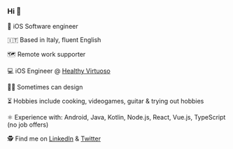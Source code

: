 ### Hi 👋

📱 iOS Software engineer

🇮🇹 Based in Italy, fluent English

🗺 Remote work supporter

💻 iOS Engineer @ [Healthy Virtuoso](https://www.healthyvirtuoso.com/)

👨‍🎨 Sometimes can design

⏳ Hobbies include cooking, videogames, guitar & trying out hobbies

⚛ Experience with: Android, Java, Kotlin, Node.js, React, Vue.js, TypeScript (no job offers)

🕵️ Find me on [LinkedIn](https://www.linkedin.com/in/mattia-contin) & [Twitter](https://twitter.com/mattiacontin)
